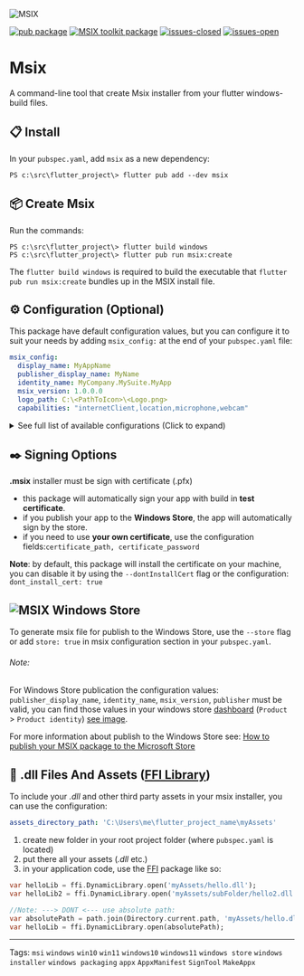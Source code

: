 ![MSIX](https://user-images.githubusercontent.com/946652/138101650-bf934b21-ced7-4836-a197-2e424ee1f86c.png)

[![pub package](https://img.shields.io/pub/v/msix.svg?color=blue)](https://pub.dev/packages/msix) [![MSIX toolkit package](https://img.shields.io/github/v/tag/microsoft/MSIX-Toolkit?color=blue&label=MSIX-Toolkit)](https://github.com/microsoft/MSIX-Toolkit) [![issues-closed](https://img.shields.io/github/issues-closed/YehudaKremer/msix?color=green)](https://github.com/YehudaKremer/msix/issues?q=is%3Aissue+is%3Aclosed) [![issues-open](https://img.shields.io/github/issues-raw/YehudaKremer/msix)](https://github.com/YehudaKremer/msix/issues)

# Msix

A command-line tool that create Msix installer from your flutter windows-build files.

## :clipboard: Install

In your `pubspec.yaml`, add `msix` as a new dependency:

```console
PS c:\src\flutter_project\> flutter pub add --dev msix
```

## :package: Create Msix

Run the commands:

```console
PS c:\src\flutter_project\> flutter build windows
PS c:\src\flutter_project\> flutter pub run msix:create
```

The `flutter build windows` is required to build the executable that
`flutter pub run msix:create` bundles up in the MSIX install file.

## :gear: Configuration (Optional)

This package have default configuration values, but you can configure it to suit your needs by adding `msix_config:` at the end of your `pubspec.yaml` file:

```yaml
msix_config:
  display_name: MyAppName
  publisher_display_name: MyName
  identity_name: MyCompany.MySuite.MyApp
  msix_version: 1.0.0.0
  logo_path: C:\<PathToIcon>\<Logo.png>
  capabilities: "internetClient,location,microphone,webcam"
```

<details>
<summary>See full list of available configurations (Click to expand)</summary>

| Configuration Name &<br />CLI Arg/Flag                      | Description (from [microsoft docs](https://docs.microsoft.com/en-us/uwp/schemas/appxpackage/appxmanifestschema/schema-root "microsoft docs"))                                                                                                                                                       | Example                                               |
| ----------------------------------------------------------- | --------------------------------------------------------------------------------------------------------------------------------------------------------------------------------------------------------------------------------------------------------------------------------------------------- | ----------------------------------------------------- |
| display_name<br />`--display-name` `-d`                     | A friendly name that can be displayed to users.                                                                                                                                                                                                                                                     | `MyAppName`                                           |
| logo_path<br />`--logo-path` `-l`                           | Path to the app logo.<br /><br />recommended minimum size of **400px** on **400px**<br /><br />[see supported formats](https://github.com/brendan-duncan/image#supported-image-formats)                                                                                                             | `C:/<PathToIcon>/<Logo.png>`                          |
| msix_version<br />`--version` `-v`                          | The version number of the package.                                                                                                                                                                                                                                                                  | `1.0.0.0`<br />_(must be this format)_                |
| store<br />`--store`                                        | The installer _(.msix)_ is for publish to Windows Store                                                                                                                                                                                                                                             | `false`                                               |
| publisher_display_name<br />`--publisher-display-name` `-u` | A friendly name for the publisher that can be displayed to users.                                                                                                                                                                                                                                   | `MyName`                                              |
| identity_name<br />`--identity-name` `-i`                   | Defines a globally unique identifier for a package.                                                                                                                                                                                                                                                 | `com.flutter.MyApp`                                   |
| publisher<br />`--publisher` `-b`                           | Describes the publisher information.                                                                                                                                                                                                                                                                | `CN=BF212345-5644-46DF-8668-014044C1B138`             |
| output_path<br />`--output-path` `-o`                       | The location to create the .msix file                                                                                                                                                                                                                                                               | `C:\Users\me\Desktop\New folder\`                     |
| output_name<br />`--output-name` `-n`                       | The name of the created .msix file                                                                                                                                                                                                                                                                  | `myApp_dev`                                           |
| assets_directory_path<br />`--assets-directory-path` `-a`   | Path to assets folder _(.dll files)_ to include in the installer                                                                                                                                                                                                                                    | `C:\<PathToFolder>\myAssets`                          |
| languages<br />`--languages`                                | Declares a language for resources contained in the package                                                                                                                                                                                                                                          | `en-us, ja-jp`                                        |
| capabilities<br />`--capabilities` `-e`                     | List of the capabilities the application requires.<br />see [full capabilities list](https://docs.microsoft.com/en-us/windows/uwp/packaging/app-capability-declarations)                                                                                                                            | `internetClient,location,microphone,bluetooth,webcam` |
| architecture<br />`--architecture` `-h`                     | Describes the architecture of the code contained in the package, one of:<br />`x86`, `x64`, `arm`, `neutral`                                                                                                                                                                                        | `x64`                                                 |
| certificate_path<br />`--certificate-path` `-c`             | Path to your certificate file                                                                                                                                                                                                                                                                       | `C:/<PathToCertificate>/<MyCertificate.pfx>`          |
| certificate_password<br />`--certificate-password` `-p`     | The certificate password                                                                                                                                                                                                                                                                            | `1234`                                                |
| signtool_options<br />`--signtool-options`                  | _Signtool_ use the syntax: _[command] [options] [file_name]_, so you can provide here the **[options]** part, [see full documentation](https://docs.microsoft.com/en-us/dotnet/framework/tools/signtool-exe)<br /><br />this **overwriting** the fields: `certificate_path`, `certificate_password` | `/v /fd SHA256 /f C:/Users/me/Desktop/my.cer`         |
| dont_install_cert<br />`--dont-install-certificate`         | if `true`, the package won't try to install the certificate                                                                                                                                                                                                                                         | `false`                                               |
| file_extension<br />`--file-extension` `-f`                 | File extensions that the app will used to open                                                                                                                                                                                                                                                      | `.txt, .myFile, .test1`                               |
| protocol_activation<br />`--protocol-activation`            | Protocol activation that will open the app                                                                                                                                                                                                                                                          | `http`                                                |
| add_execution_alias<br />`--add-execution-alias`            | Start your application by using an alias.<br />the alias is the application `name:` from the `pubspec.yaml`                                                                                                                                                                                         | `true`                                                |
| `--debug-signing`                                           | Showing more information about the certificate                                                                                                                                                                                                                                                      |                                                       |

</details>

## :black_nib: Signing Options

**.msix** installer must be sign with certificate (.pfx)

- this package will automatically sign your app with build in **test certificate**.
- if you publish your app to the **Windows Store**, the app will automatically sign by the store.
- if you need to use **your own certificate**, use the configuration fields:`certificate_path, certificate_password`

**Note**: by default, this package will install the certificate on your machine, you can disable it by using the `--dontInstallCert` flag or the configuration: `dont_install_cert: true`

## ![MSIX](https://user-images.githubusercontent.com/946652/138161113-c905ec10-78f1-4d96-91ac-1295ae3d2a8c.png) Windows Store

To generate msix file for publish to the Windows Store, use the `--store` flag or add `store: true`
in msix configuration section in your `pubspec.yaml`.

###### Note:

For Windows Store publication the configuration values: `publisher_display_name`, `identity_name`, `msix_version`, `publisher` must be valid,
you can find those values in your windows store [dashboard](https://partner.microsoft.com/dashboard) (`Product` > `Product identity`) [see image](https://user-images.githubusercontent.com/946652/138753431-fa7dee7d-99b6-419c-94bf-4514c761abba.png).

For more information about publish to the Windows Store see: [How to publish your MSIX package to the Microsoft Store](https://www.advancedinstaller.com/msix-publish-microsoft-store.html)

## :file_folder: .dll Files And Assets ([FFI Library](https://pub.dev/packages/ffi "FFI package"))

To include your _.dll_ and other third party assets in your msix installer, you can use the configuration:

```yaml
assets_directory_path: 'C:\Users\me\flutter_project_name\myAssets'
```

1. create new folder in your root project folder (where `pubspec.yaml` is located)
2. put there all your assets (_.dll_ etc.)
3. in your application code, use the [FFI](https://pub.dev/packages/ffi "FFI package") package like so:

```dart
var helloLib = ffi.DynamicLibrary.open('myAssets/hello.dll');
var helloLib2 = ffi.DynamicLibrary.open('myAssets/subFolder/hello2.dll');

//Note: ---> DONT <--- use absolute path:
var absolutePath = path.join(Directory.current.path, 'myAssets/hello.dll');
var helloLib = ffi.DynamicLibrary.open(absolutePath);
```

---

Tags: `msi` `windows` `win10` `win11` `windows10` `windows11` `windows store` `windows installer` `windows packaging` `appx` `AppxManifest` `SignTool` `MakeAppx`
